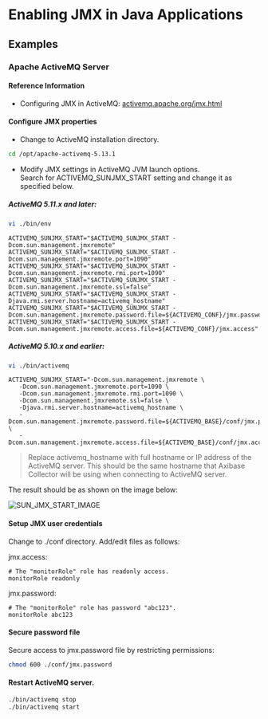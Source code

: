 # Enabling JMX in Java Applications

## Examples

### Apache ActiveMQ Server

#### Reference Information

* Configuring JMX in ActiveMQ: [activemq.apache.org/jmx.html](http://activemq.apache.org/jmx.html)

#### Configure JMX properties

* Change to ActiveMQ installation directory.

```sh
cd /opt/apache-activemq-5.13.1
```

* Modify JMX settings in ActiveMQ JVM launch options. <br>Search for ACTIVEMQ_SUNJMX_START setting and change it as specified below.

##### ActiveMQ 5.11.x and later:

```sh
vi ./bin/env
```

```properties
ACTIVEMQ_SUNJMX_START="$ACTIVEMQ_SUNJMX_START -Dcom.sun.management.jmxremote"
ACTIVEMQ_SUNJMX_START="$ACTIVEMQ_SUNJMX_START -Dcom.sun.management.jmxremote.port=1090"
ACTIVEMQ_SUNJMX_START="$ACTIVEMQ_SUNJMX_START -Dcom.sun.management.jmxremote.rmi.port=1090"
ACTIVEMQ_SUNJMX_START="$ACTIVEMQ_SUNJMX_START -Dcom.sun.management.jmxremote.ssl=false"
ACTIVEMQ_SUNJMX_START="$ACTIVEMQ_SUNJMX_START -Djava.rmi.server.hostname=activemq_hostname"
ACTIVEMQ_SUNJMX_START="$ACTIVEMQ_SUNJMX_START -Dcom.sun.management.jmxremote.password.file=${ACTIVEMQ_CONF}/jmx.password"
ACTIVEMQ_SUNJMX_START="$ACTIVEMQ_SUNJMX_START -Dcom.sun.management.jmxremote.access.file=${ACTIVEMQ_CONF}/jmx.access"
```

##### ActiveMQ 5.10.x and earlier:

```sh
vi ./bin/activemq
```

```properties
ACTIVEMQ_SUNJMX_START="-Dcom.sun.management.jmxremote \
   -Dcom.sun.management.jmxremote.port=1090 \
   -Dcom.sun.management.jmxremote.rmi.port=1090 \
   -Dcom.sun.management.jmxremote.ssl=false \
   -Djava.rmi.server.hostname=activemq_hostname \
   -Dcom.sun.management.jmxremote.password.file=${ACTIVEMQ_BASE}/conf/jmx.password \
   -Dcom.sun.management.jmxremote.access.file=${ACTIVEMQ_BASE}/conf/jmx.access"
```

> Replace activemq_hostname with full hostname or IP address of the ActiveMQ server.
> This should be the same hostname that Axibase Collector will be using when connecting to ActiveMQ server.

The result should be as shown on the image below:

![SUN_JMX_START_IMAGE](https://axibase.com/wp-content/uploads/2016/03/very_new_screen.png)

#### Setup JMX user credentials

Change to ./conf directory. Add/edit files as follows:

jmx.access:

```
# The "monitorRole" role has readonly access.
monitorRole readonly
```

jmx.password:

```
# The "monitorRole" role has password "abc123".
monitorRole abc123
```

#### Secure password file

Secure access to jmx.password file by restricting permissions: 

```sh
chmod 600 ./conf/jmx.password
```

#### Restart ActiveMQ server.

```sh
./bin/activemq stop
./bin/activemq start
```
